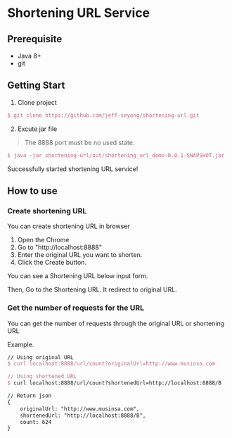 # Shortening URL Service


## Prerequisite

- Java  8+
- git



## Getting Start

1. Clone project

```tex
$ git clone https://github.com/jeff-seyong/shortening-url.git
```

2. Excute jar file

> The 8888 port must be no used state.

```tex
$ java -jar shortening-url/out/shortening_url_demo-0.0.1-SNAPSHOT.jar
```

Successfully started shortening URL service!



## How to use

### Create shortening URL

You can create shortening URL in browser

1. Open the Chrome
2. Go to "http://localhost:8888"
3. Enter the original URL you want to shorten.
4. Click the Create button.

You can see a Shortening URL below input form.

Then, Go to the Shortening URL. It redirect to original URL.



### Get the number of requests for the URL

You can get the number of requests through the original URL or shortening URL

Example.

```tex
// Using original URL
$ curl localhost:8888/url/count?originalUrl=http://www.musinsa.com

// Using shortened URL
$ curl localhost:8888/url/count?shortenedUrl=http://localhost:8888/B

// Return json
{
    originalUrl: "http://www.musinsa.com",
    shortenedUrl: "http://localhost:8888/B",
    count: 624
}
```



